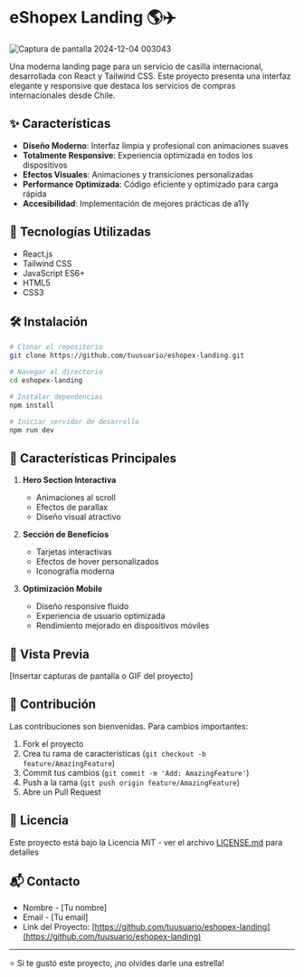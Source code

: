 # eShopex Landing 🌎✈️

![Captura de pantalla 2024-12-04 003043](https://github.com/user-attachments/assets/e939050a-e182-4e51-bb60-468080d412a0)


Una moderna landing page para un servicio de casilla internacional, desarrollada con React y Tailwind CSS. Este proyecto presenta una interfaz elegante y responsive que destaca los servicios de compras internacionales desde Chile.

## ✨ Características

- **Diseño Moderno**: Interfaz limpia y profesional con animaciones suaves
- **Totalmente Responsive**: Experiencia optimizada en todos los dispositivos
- **Efectos Visuales**: Animaciones y transiciones personalizadas
- **Performance Optimizada**: Código eficiente y optimizado para carga rápida
- **Accesibilidad**: Implementación de mejores prácticas de a11y

## 🚀 Tecnologías Utilizadas

- React.js
- Tailwind CSS
- JavaScript ES6+
- HTML5
- CSS3

## 🛠️ Instalación

```bash
# Clonar el repositorio
git clone https://github.com/tuusuario/eshopex-landing.git

# Navegar al directorio
cd eshopex-landing

# Instalar dependencias
npm install

# Iniciar servidor de desarrollo
npm run dev
```

## 🎯 Características Principales

1. **Hero Section Interactiva**
   - Animaciones al scroll
   - Efectos de parallax
   - Diseño visual atractivo

2. **Sección de Beneficios**
   - Tarjetas interactivas
   - Efectos de hover personalizados
   - Iconografía moderna

3. **Optimización Mobile**
   - Diseño responsive fluido
   - Experiencia de usuario optimizada
   - Rendimiento mejorado en dispositivos móviles

## 📱 Vista Previa

[Insertar capturas de pantalla o GIF del proyecto]

## 🤝 Contribución

Las contribuciones son bienvenidas. Para cambios importantes:

1. Fork el proyecto
2. Crea tu rama de características (`git checkout -b feature/AmazingFeature`)
3. Commit tus cambios (`git commit -m 'Add: AmazingFeature'`)
4. Push a la rama (`git push origin feature/AmazingFeature`)
5. Abre un Pull Request

## 📄 Licencia

Este proyecto está bajo la Licencia MIT - ver el archivo [LICENSE.md](LICENSE.md) para detalles

## 📬 Contacto

- Nombre - [Tu nombre]
- Email - [Tu email]
- Link del Proyecto: [https://github.com/tuusuario/eshopex-landing](https://github.com/tuusuario/eshopex-landing)

---
⭐️ Si te gustó este proyecto, ¡no olvides darle una estrella!
